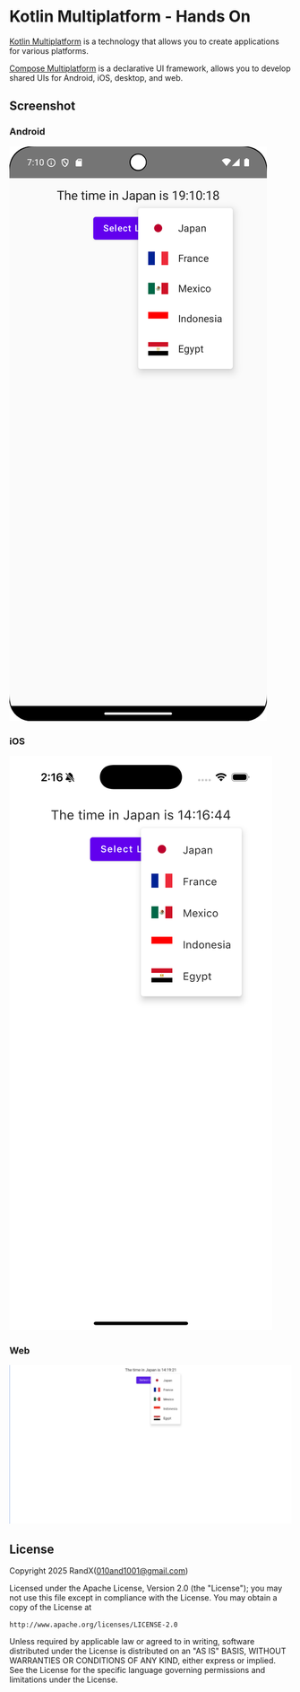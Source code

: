 # Kotlin Multiplatform - Hands On

[Kotlin Multiplatform](https://www.jetbrains.com/kotlin-multiplatform/) is a technology that allows you to create applications for various platforms.

[Compose Multiplatform](https://www.jetbrains.com/compose-multiplatform/) is a declarative UI framework, allows you to develop shared UIs for Android, iOS, desktop, and web.

## Screenshot

### Android

![Android](./Screenshot/Android.png)

### iOS

![iOS](./Screenshot/iOS.png)

### Web

![Web](./Screenshot/Web.png)

## License

Copyright 2025 RandX(<010and1001@gmail.com>)

Licensed under the Apache License, Version 2.0 (the "License");
you may not use this file except in compliance with the License.
You may obtain a copy of the License at

    http://www.apache.org/licenses/LICENSE-2.0

Unless required by applicable law or agreed to in writing, software
distributed under the License is distributed on an "AS IS" BASIS,
WITHOUT WARRANTIES OR CONDITIONS OF ANY KIND, either express or implied.
See the License for the specific language governing permissions and
limitations under the License.